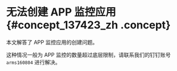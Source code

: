 # 无法创建 APP 监控应用 {#concept_137423_zh .concept}

本文解答了 APP 监控应用的创建问题。

这种情况一般为 APP 监控的数量超过底层限制，请联系我们的钉钉账号 `arms160804` 进行解决。

